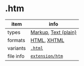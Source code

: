 

# .htm

item | info
--- | ---
types | [Markup](../dataTypes/markup.md), [Text (plain)](../dataTypes/textPlain.md)
formats | [HTML](../fileFormats/html.md), [XHTML](../fileFormats/xhtml.md)
variants | [`.html`](../extensions/html.md)
file info | [`extension/htm`]({{fileinfo}}/htm)



